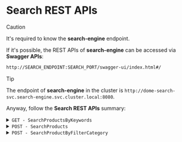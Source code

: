 # Search REST APIs


> [!CAUTION]
> It's required to know the **search-engine** endpoint.

If it's possible, the REST APIs of **search-engine** can be accessed via **Swagger APIs**:
```bash
http://SEARCH_ENDPOINT:SEARCH_PORT/swagger-ui/index.html#/
```

> [!TIP]
> The endpoint of **search-engine** in the cluster is `http://dome-search-svc.search-engine.svc.cluster.local:8080`.
 

Anyway, follow the **Search REST APIs** summary:

<details>
<summary><code>GET - SearchProductsByKeywords</code></summary>

> *Description*: allow to get products filtereb by keywords

> *Input*:
- *Request type*: <code>GET</code>
- *Query string*: <code>{keyword}</code>
- *Endpoint*: `dome-search-svc.search-engine.svc.cluster.local:8080/api/SearchProductsByKeywords/{keyword}`
> *Response*:
```
   [
    {
        "category": [ ... ]
    }
   ]
```
</details>


<details>
<summary><code>POST - SearchProducts</code></summary>

> *Description*: allow to search productOfferings by put keywords and filter through categories in the BodyRequest (category can be null) - Recommended

> *Input*:
- *Request type*: <code>POST</code>
- *Endpoint*: `dome-search-svc.search-engine.svc.cluster.local:8080/api/SearchProductsByKeywords/{query}`
- *Body:*
```
   [
    {
        "category": [ "categoryName" ]
    }
   ]
```
> *Response*:
```
   [
    {
        "category": [ ... ]
    }
   ]
```
</details>


<details>
<summary><code>POST - SearchProductByFilterCategory</code></summary>

$\color{blue}{\textsf{Allow to filter productOfferings through category name in the BodyRequest.}}$  

> *Input*:
- *Request type*: <code>POST</code>
- *Endpoint*: `dome-search-svc.search-engine.svc.cluster.local:8080/api/SearchProductByFilterCategory`
- *Body:*
```
   [
    {
        "categories": [ "categoryName" ]
    }
   ]
```

> *Response*:
```
   [
    {
        "category": [ ... ]
    }
   ]
```
</details>
